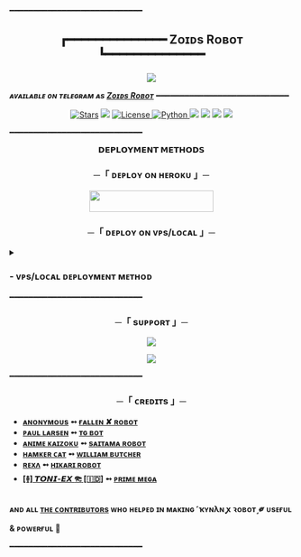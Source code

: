 ━━━━━━━━━━━━━━━━━━━━━━━━━━━━

<h2 align="center">

 ┏━━━━━━━━━━━━━━
   Zᴏɪᴅs Rᴏʙᴏᴛ
 ┗━━━━━━━━━━━━━━
</h2>

<p align="center">
  <img src="https://github.com/ZoidsRobot/ZOIDSROBOT/blob/master/KynanRobot/resources/kynan.jpg">
</p>

_**ᴀᴠᴀɪʟᴀʙʟᴇ ᴏɴ ᴛᴇʟᴇɢʀᴀᴍ ᴀs [Zᴏɪᴅs Rᴏʙᴏᴛ](https://t.me/Eror_404_NF)**_
━━━━━━━━━━━━━━━━━━━━━━━━━━━━

<p align="center">
<a href="https://github.com/Onlymeriz/KynanRobot/stargazers"><img src="https://img.shields.io/github/stars/Onlymeriz/KynanRobot?color=black&logo=github&logoColor=black&style=for-the-badge" alt="Stars" /></a>
<a href="https://github.com/Onlymeriz/KynanRobot/network/members"> <img src="https://img.shields.io/github/forks/Onlymeriz/KynanRobot?color=black&logo=github&logoColor=black&style=for-the-badge" /></a>
<a href="https://github.com/Onlymeriz/KynanRobot/blob/master/LICENSE"> <img src="https://img.shields.io/badge/License-MIT-blueviolet?style=for-the-badge" alt="License" /> </a>
<a href="https://www.python.org/"> <img src="https://img.shields.io/badge/Written%20in-Python-skyblue?style=for-the-badge&logo=python" alt="Python" /> </a>
<a href="https://pypi.org/project/Telethon/"> <img src="https://img.shields.io/pypi/v/telethon?color=white&label=telethon&logo=python&logoColor=blue&style=for-the-badge" /></a>
<a href="https://pypi.org/project/Pyrogram/"> <img src="https://img.shields.io/pypi/v/pyrogram?color=white&label=pyrogram&logo=python&logoColor=blue&style=for-the-badge" /></a>
<a href="https://github.com/Onlymeriz/KynanRobot"> <img src="https://img.shields.io/github/repo-size/Onlymeriz/KynanRobot?color=skyblue&logo=github&logoColor=blue&style=for-the-badge" /></a>
<a href="https://github.com/Onlymeriz/KynanRobot/commits/Onlymeriz"> <img src="https://img.shields.io/github/last-commit/Onlymeriz/KynanRobot?color=black&logo=github&logoColor=black&style=for-the-badge" /></a>
</p>

━━━━━━━━━━━━━━━━━━━━━━━━━━━━

<p align="center">
<b>𝗗𝗘𝗣𝗟𝗢𝗬𝗠𝗘𝗡𝗧 𝗠𝗘𝗧𝗛𝗢𝗗𝗦</b>
</p>

<h3 align="center">
    ─「 ᴅᴇᴩʟᴏʏ ᴏɴ ʜᴇʀᴏᴋᴜ 」─
</h3>

<p align="center"><a href="https://dashboard.heroku.com/new?template=https://github.com/Onlymeriz/KynanRobot"> <img src="https://img.shields.io/badge/Deploy%20On%20Heroku-black?style=for-the-badge&logo=heroku" width="220" height="38.45"/></a></p>


<h3 align="center">
    ─「 ᴅᴇᴩʟᴏʏ ᴏɴ ᴠᴘs/ʟᴏᴄᴀʟ 」─
</h3>

<details>
<summary><h3>
- <b> ᴠᴘs/ʟᴏᴄᴀʟ ᴅᴇᴘʟᴏʏᴍᴇɴᴛ ᴍᴇᴛʜᴏᴅ </b>
</h3></summary>

- Get your [Necessary Variables](https://github.com/Onlymeriz/KynanRobot/blob/master/KynanRobot/config.py)
- Upgrade and Update by :
`sudo apt-get update && sudo apt-get upgrade -y`
- Install required packages by :
`sudo apt-get install python3-pip -y`
- Install pip by :
`sudo pip3 install -U pip`
- Clone the repository by :
`git clone https://github.com/Onlymeriz/KynanRobot && cd KynanRobot`
- Install/Upgrade setuptools by :
`pip3 install --upgrade pip setuptools`
- Install requirements by :
`pip3 install -U -r requirements.txt`
- Fill your variables in config by :
`vi KynanRobot/config.py`

Press `I` on the keyboard for editing config

Press `Ctrl+C` when you're done with editing config and `:wq` to save the config
- Install tmux to keep running your bot when you close the terminal by :
`sudo apt install tmux && tmux`
- Finally run the bot by :
`python3 -m KynanRobot`
- For getting out from tmux session

Press `Ctrl+b` and then `d`

</details>
━━━━━━━━━━━━━━━━━━━━━━━━━━━━

<h3 align="center">
    ─「 sᴜᴩᴩᴏʀᴛ 」─
</h3>

<p align="center">
<a href="https://telegram.me/kynansupport"><img src="https://img.shields.io/badge/-Support%20Group-blue.svg?style=for-the-badge&logo=Telegram"></a>
</p>
<p align="center">
<a href="https://telegram.me/kontenfilm"><img src="https://img.shields.io/badge/-Support%20Channel-blue.svg?style=for-the-badge&logo=Telegram"></a>
</p>

━━━━━━━━━━━━━━━━━━━━━━━━━━━━

<h3 align="center">
    ─「 ᴄʀᴇᴅɪᴛs 」─
</h3>

- <b>[ᴀɴᴏɴʏᴍᴏᴜs](https://github.com/AnonymousX1025)  ➻  [ғᴀʟʟᴇɴ ✘ ʀᴏʙᴏᴛ](https://github.com/AnonymousX1025/FallenRobot) </b>
- <b>[ᴩᴀᴜʟ ʟᴀʀsᴇɴ](https://github.com/PaulSonOfLars)  ➻  [ᴛɢ ʙᴏᴛ](https://github.com/PaulSonOfLars/tgbot) </b>
- <b>[ᴀɴɪᴍᴇ ᴋᴀɪᴢᴏᴋᴜ](https://github.com/AnimeKaizoku)  ➻  [sᴀɪᴛᴀᴍᴀ ʀᴏʙᴏᴛ](https://github.com/AnimeKaizoku/SaitamaRobot) </b>
- <b>[ʜᴀᴍᴋᴇʀ ᴄᴀᴛ](https://github.com/TheHamkerCat)  ➻  [ᴡɪʟʟɪᴀᴍ ʙᴜᴛᴄʜᴇʀ](https://github.com/TheHamkerCat/WilliamButcherBot) </b>
- <b>[ʀᴇxʌ](https://github.com/Rexashh)  ➻  [ʜɪᴋᴀʀɪ ʀᴏʙᴏᴛ](https://github.com/Rexashh/HikariRobot) </b>
- <b>[[࿈] 𝙏𝙊𝙉𝙄-𝙀𝙓 𐦝 [🇮🇩]](https://github.com/Toni880)  ➻  [ᴘʀɪᴍᴇ ᴍᴇɢᴀ](https://github.com/Toni880/PrimeMega) </b>

 
<b>ᴀɴᴅ ᴀʟʟ [ᴛʜᴇ ᴄᴏɴᴛʀɪʙᴜᴛᴏʀs](https://github.com/Onlymeriz/KynanRobot/graphs/contributors) ᴡʜᴏ ʜᴇʟᴩᴇᴅ ɪɴ ᴍᴀᴋɪɴɢ ˹ҡʏɴλɴ ꭙ ꝛᴏʙᴏᴛ˼༗ ᴜsᴇғᴜʟ & ᴩᴏᴡᴇʀғᴜʟ 🖤 </b>

━━━━━━━━━━━━━━━━━━━━━━━━━━━━

